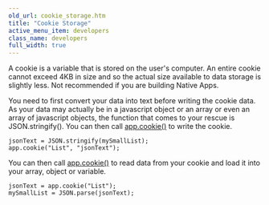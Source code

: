 ```yaml
---
old_url: cookie_storage.htm
title: "Cookie Storage"
active_menu_item: developers
class_name: developers
full_width: true
---
```



A cookie is a variable that is stored on the user's computer. An entire cookie cannot exceed 4KB in size and so the actual size available to data storage is slightly less. Not recommended if you are building Native Apps.

You need to first convert your data into text before writing the cookie data. As your data may actually be in a javascript object or an array or even an array of javascript objects, the function that comes to your rescue is JSON.stringify(). You can then call [app.cookie()](/developers/documentation/scripting-apis/client-api/others/cookie) to write the cookie.

    jsonText = JSON.stringify(mySmallList);
    app.cookie("List", "jsonText");

You can then call [app.cookie()](/developers/documentation/scripting-apis/client-api/others/cookie) to read data from your cookie and load it into your array, object or variable.

    jsonText = app.cookie("List");
    mySmallList = JSON.parse(jsonText);
   


